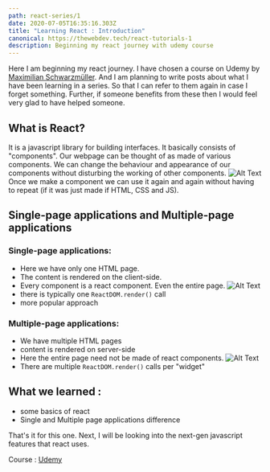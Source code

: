 ```yaml
---
path: react-series/1
date: 2020-07-05T16:35:16.303Z
title: "Learning React : Introduction"
canonical: https://thewebdev.tech/react-tutorials-1
description: Beginning my react journey with udemy course
---
```

Here I am beginning my react journey. I have chosen a course on Udemy by [Maximilian Schwarzmüller](twitter/com/@maxedapps).
And I am planning to write posts about what I have been learning in a series. So that I can refer to them again in case I forget something. Further, if someone benefits from these then I would feel very glad to have helped someone.

## What is React?

It is a javascript library for building interfaces. It basically consists of "components". Our webpage can be thought of as made of various components. We can change the behaviour and appearance of our components without disturbing the working of other components. 
![Alt Text](https://dev-to-uploads.s3.amazonaws.com/i/psifksijparjbhxfrpdz.jpeg)
Once we make a component we can use it again and again without having to repeat (if it was just made if HTML, CSS and JS). 

## Single-page applications and Multiple-page applications

### Single-page applications:

* Here we have only one HTML page. 
* The content is rendered on the client-side. 
* Every component is a react component. Even the entire page.
  ![Alt Text](https://dev-to-uploads.s3.amazonaws.com/i/mambdhnmvxblr5mkbh9g.jpeg)
* there is typically one `ReactDOM.render()` call
* more popular approach

### Multiple-page applications:

* We have multiple HTML pages
* content is rendered on server-side
* Here the entire page need not be made of react components.
  ![Alt Text](https://dev-to-uploads.s3.amazonaws.com/i/8ugqfrewn827f013xlvq.jpeg)
* There are multiple `ReactDOM.render()` calls per "widget"

## What we learned :

* some basics of react
* Single and Multiple page applications difference

That's it for this one. Next, I will be looking into the next-gen javascript features that react uses.

Course : [Udemy](https://www.udemy.com/course/react-the-complete-guide-incl-redux/)
